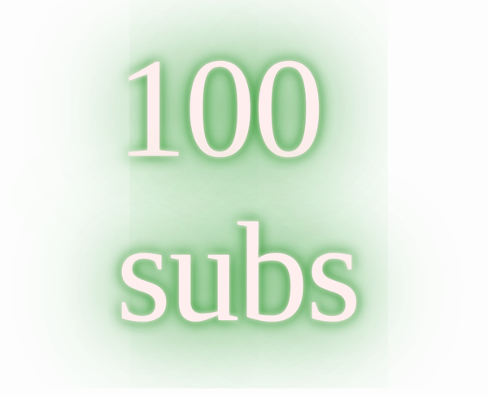 <div class="container">
  <div class="text">
    <b>100 subs</b>
  </div>
</div>

<style>
  .text b {
  font: 7vh 'Pacifico';
  letter-spacing: -5px;
  color: #fee;
  text-shadow: 0 0px 10px, 0 0 1em green, 0 0 0.5em green, 0 0 0.1em green;
}
</style>